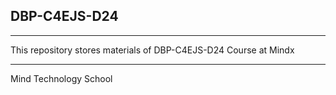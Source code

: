 ## DBP-C4EJS-D24

--- 

This repository stores materials of DBP-C4EJS-D24 Course at Mindx 

---

Mind Technology School